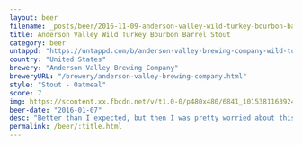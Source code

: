 ```yaml
---
layout: beer
filename: _posts/beer/2016-11-09-anderson-valley-wild-turkey-bourbon-barrel-stout.md
title: Anderson Valley Wild Turkey Bourbon Barrel Stout
category: beer
untappd: "https://untappd.com/b/anderson-valley-brewing-company-wild-turkey-bourbon-barrel-stout/130880"
country: "United States"
brewery: "Anderson Valley Brewing Company"
breweryURL: "/brewery/anderson-valley-brewing-company.html"
style: "Stout - Oatmeal"
score: 7
img: https://scontent.xx.fbcdn.net/v/t1.0-0/p480x480/6841_10153811639248745_4589085530063719353_n.jpg?_nc_cat=0&oh=e62e0ecf61dcf15f456a6bd100d5dd34&oe=5B8A0407
beer-date: "2016-01-07"
desc: "Better than I expected, but then I was pretty worried about this one"
permalink: /beer/:title.html
---
```

